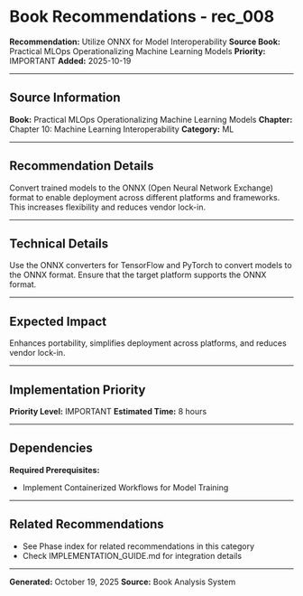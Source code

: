 # Book Recommendations - rec_008

**Recommendation:** Utilize ONNX for Model Interoperability
**Source Book:** Practical MLOps  Operationalizing Machine Learning Models
**Priority:** IMPORTANT
**Added:** 2025-10-19

---

## Source Information

**Book:** Practical MLOps  Operationalizing Machine Learning Models
**Chapter:** Chapter 10: Machine Learning Interoperability
**Category:** ML

---

## Recommendation Details

Convert trained models to the ONNX (Open Neural Network Exchange) format to enable deployment across different platforms and frameworks. This increases flexibility and reduces vendor lock-in.

---

## Technical Details

Use the ONNX converters for TensorFlow and PyTorch to convert models to the ONNX format. Ensure that the target platform supports the ONNX format.

---

## Expected Impact

Enhances portability, simplifies deployment across platforms, and reduces vendor lock-in.

---

## Implementation Priority

**Priority Level:** IMPORTANT
**Estimated Time:** 8 hours

---

## Dependencies

**Required Prerequisites:**

- Implement Containerized Workflows for Model Training


---

## Related Recommendations

- See Phase index for related recommendations in this category
- Check IMPLEMENTATION_GUIDE.md for integration details

---

**Generated:** October 19, 2025
**Source:** Book Analysis System
